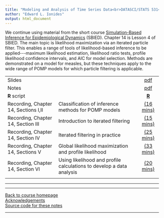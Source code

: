 ```yaml
---
title: "Modeling and Analysis of Time Series Data<br>DATASCI/STATS 531<br>Chapter 14: Likelihood maximization for POMP models"
author: "Edward L. Ionides"
output: html_document
---
```


We continue using material from the short course [Simulation-Based Inference for Epidemiological Dynamics](https://kingaa.github.io/sbied/) (SBIED). Chapter 14 is Lesson 4 of SBIED. The main topic is likelihood maximization via an iterated particle filter. This enables a range of tools of likelihood-based inference to be applied---maximum likelihood estimation, likelihood ratio tests, profile likelihood confidence intervals, and AIC for model selection. Methods are demonstrated on a model for measles, but these techniques apply to the wide range of POMP models for which particle filtering is applicable.

| | ||
|:---------------|:---------------|:------------------------:|
| Slides  | | [pdf](https://kingaa.github.io/sbied/mif/slides.pdf) |
| Notes   | | [pdf](https://kingaa.github.io/sbied/mif/notes.pdf) |
| **R** script  | | [**R**](https://kingaa.github.io/sbied/mif/main.R) |
| Recording, Chapter 14, Sections I,II | Classification of inference methods for POMP models | [(16 mins)](https://youtu.be/OaKbivero6I) | 
| Recording, Chapter 14, Section III | Introduction to iterated filtering | [(15 mins)](https://youtu.be/4icXW5pdc5E) |
| Recording, Chapter 14, Section IV | Iterated filtering in practice | [(25 mins)](https://youtu.be/xHCcd_6TU9E) |
| Recording, Chapter 14, Sections V | Global likelihood maximization and profile likelihood | [(33 mins)](https://youtu.be/RFm_KbzkYXk) |
| Recording, Chapter 14, Section VI | Using likelihood and profile calculations to develop a data analysis | [(20 mins)](https://youtu.be/TL7e4jRg3Xw) |
                                                         |
-----------

<!--
| Annotated slides  | | [pdf](slides-annotated.pdf) |
-->

----------------------

[Back to course homepage](../index.html)  
[Acknowledgements](../acknowledge.html)  
[Source code for these notes](http://github.com/kingaa/sbied/tree/master/mif)


----------------------

